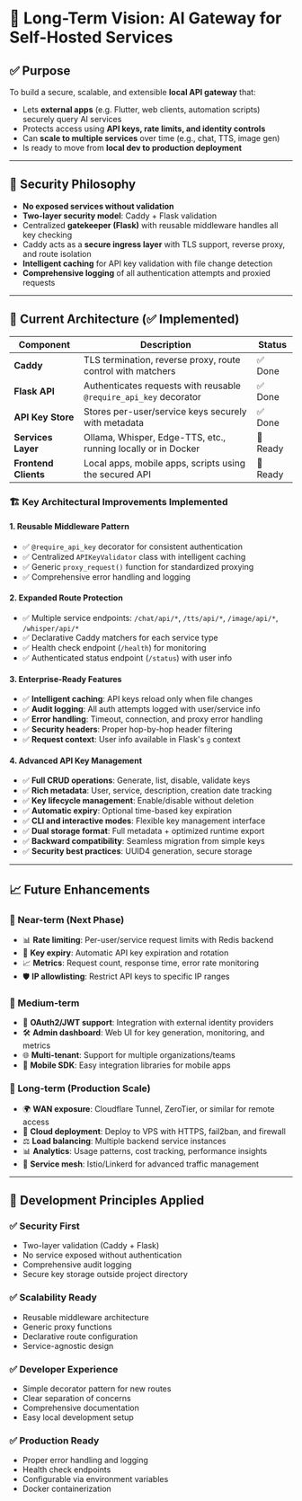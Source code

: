 # 🎯 Long-Term Vision: AI Gateway for Self-Hosted Services

## ✅ Purpose

To build a secure, scalable, and extensible **local API gateway** that:

* Lets **external apps** (e.g. Flutter, web clients, automation scripts) securely query AI services
* Protects access using **API keys, rate limits, and identity controls**
* Can **scale to multiple services** over time (e.g., chat, TTS, image gen)
* Is ready to move from **local dev to production deployment**

---

## 🔐 Security Philosophy

* **No exposed services without validation**
* **Two-layer security model**: Caddy + Flask validation
* Centralized **gatekeeper (Flask)** with reusable middleware handles all key checking
* Caddy acts as a **secure ingress layer** with TLS support, reverse proxy, and route isolation
* **Intelligent caching** for API key validation with file change detection
* **Comprehensive logging** of all authentication attempts and proxied requests

---

## 🧩 Current Architecture (✅ Implemented)

| Component            | Description                                                   | Status |
| -------------------- | ------------------------------------------------------------- | ------ |
| **Caddy**            | TLS termination, reverse proxy, route control with matchers   | ✅ Done |
| **Flask API**        | Authenticates requests with reusable `@require_api_key` decorator | ✅ Done |
| **API Key Store**    | Stores per-user/service keys securely with metadata           | ✅ Done |
| **Services Layer**   | Ollama, Whisper, Edge-TTS, etc., running locally or in Docker | 🔄 Ready |
| **Frontend Clients** | Local apps, mobile apps, scripts using the secured API        | 🔄 Ready |

### 🏗️ Key Architectural Improvements Implemented

#### 1. **Reusable Middleware Pattern**
- ✅ `@require_api_key` decorator for consistent authentication
- ✅ Centralized `APIKeyValidator` class with intelligent caching
- ✅ Generic `proxy_request()` function for standardized proxying
- ✅ Comprehensive error handling and logging

#### 2. **Expanded Route Protection**
- ✅ Multiple service endpoints: `/chat/api/*`, `/tts/api/*`, `/image/api/*`, `/whisper/api/*`
- ✅ Declarative Caddy matchers for each service type
- ✅ Health check endpoint (`/health`) for monitoring
- ✅ Authenticated status endpoint (`/status`) with user info

#### 3. **Enterprise-Ready Features**
- ✅ **Intelligent caching**: API keys reload only when file changes
- ✅ **Audit logging**: All auth attempts logged with user/service info
- ✅ **Error handling**: Timeout, connection, and proxy error handling
- ✅ **Security headers**: Proper hop-by-hop header filtering
- ✅ **Request context**: User info available in Flask's `g` context

#### 4. **Advanced API Key Management**
- ✅ **Full CRUD operations**: Generate, list, disable, validate keys
- ✅ **Rich metadata**: User, service, description, creation date tracking
- ✅ **Key lifecycle management**: Enable/disable without deletion
- ✅ **Automatic expiry**: Optional time-based key expiration
- ✅ **CLI and interactive modes**: Flexible key management interface
- ✅ **Dual storage format**: Full metadata + optimized runtime export
- ✅ **Backward compatibility**: Seamless migration from simple keys
- ✅ **Security best practices**: UUID4 generation, secure storage

---

## 📈 Future Enhancements

### 🔄 Near-term (Next Phase)
* 📊 **Rate limiting**: Per-user/service request limits with Redis backend
* 🔑 **Key expiry**: Automatic API key expiration and rotation
* 📈 **Metrics**: Request count, response time, error rate monitoring
* 🛡️ **IP allowlisting**: Restrict API keys to specific IP ranges

### 🚀 Medium-term
* 🔐 **OAuth2/JWT support**: Integration with external identity providers
* 🛠️ **Admin dashboard**: Web UI for key generation, monitoring, and metrics
* 🌐 **Multi-tenant**: Support for multiple organizations/teams
* 📱 **Mobile SDK**: Easy integration libraries for mobile apps

### 🏢 Long-term (Production Scale)
* 🌍 **WAN exposure**: Cloudflare Tunnel, ZeroTier, or similar for remote access
* 🚀 **Cloud deployment**: Deploy to VPS with HTTPS, fail2ban, and firewall
* ⚖️ **Load balancing**: Multiple backend service instances
* 📊 **Analytics**: Usage patterns, cost tracking, performance insights
* 🔄 **Service mesh**: Istio/Linkerd for advanced traffic management

---

## 🎯 Development Principles Applied

### ✅ **Security First**
- Two-layer validation (Caddy + Flask)
- No service exposed without authentication
- Comprehensive audit logging
- Secure key storage outside project directory

### ✅ **Scalability Ready**
- Reusable middleware architecture
- Generic proxy functions
- Declarative route configuration
- Service-agnostic design

### ✅ **Developer Experience**
- Simple decorator pattern for new routes
- Clear separation of concerns
- Comprehensive documentation
- Easy local development setup

### ✅ **Production Ready**
- Proper error handling and logging
- Health check endpoints
- Configurable via environment variables
- Docker containerization
